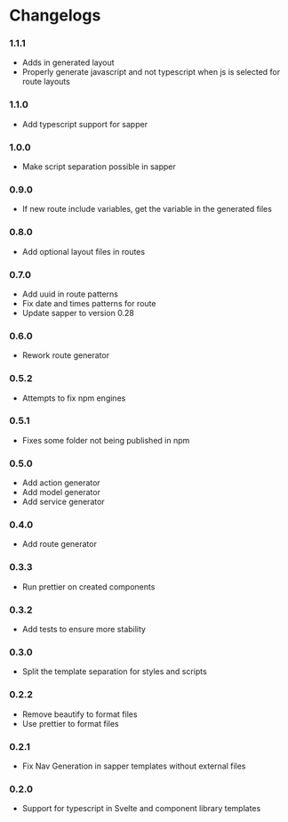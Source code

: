 # Changelogs

### 1.1.1

-   Adds <slot> in generated layout
-   Properly generate javascript and not typescript when js is selected for route layouts

### 1.1.0

-   Add typescript support for sapper

### 1.0.0

-   Make script separation possible in sapper

### 0.9.0

-   If new route include variables, get the variable in the generated files

### 0.8.0

-   Add optional layout files in routes

### 0.7.0

-   Add uuid in route patterns
-   Fix date and times patterns for route
-   Update sapper to version 0.28

### 0.6.0

-   Rework route generator

### 0.5.2

-   Attempts to fix npm engines

### 0.5.1

-   Fixes some folder not being published in npm

### 0.5.0

-   Add action generator
-   Add model generator
-   Add service generator

### 0.4.0

-   Add route generator

### 0.3.3

-   Run prettier on created components

### 0.3.2

-   Add tests to ensure more stability

### 0.3.0

-   Split the template separation for styles and scripts

### 0.2.2

-   Remove beautify to format files
-   Use prettier to format files

### 0.2.1

-   Fix Nav Generation in sapper templates without external files

### 0.2.0

-   Support for typescript in Svelte and component library templates
